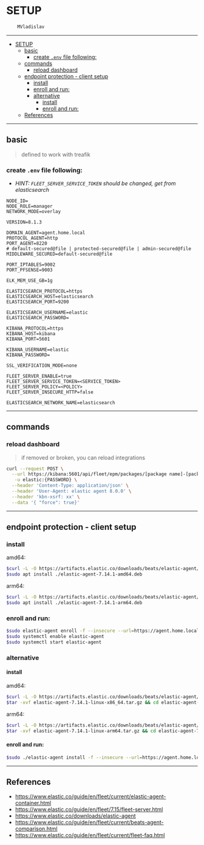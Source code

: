# SETUP

```sh
    MVladislav
```

---

- [SETUP](#setup)
  - [basic](#basic)
    - [create `.env` file following:](#create-env-file-following)
  - [commands](#commands)
    - [reload dashboard](#reload-dashboard)
  - [endpoint protection - client setup](#endpoint-protection---client-setup)
    - [install](#install)
    - [enroll and run:](#enroll-and-run)
    - [alternative](#alternative)
      - [install](#install-1)
      - [enroll and run:](#enroll-and-run-1)
  - [References](#references)

---

## basic

> defined to work with treafik

### create `.env` file following:

- _HINT: `FLEET_SERVER_SERVICE_TOKEN` should be changed, get from elasticsearch_

```env
NODE_ID=
NODE_ROLE=manager
NETWORK_MODE=overlay

VERSION=8.1.3

DOMAIN_AGENT=agent.home.local
PROTOCOL_AGENT=http
PORT_AGENT=8220
# default-secured@file | protected-secured@file | admin-secured@file
MIDDLEWARE_SECURED=default-secured@file

PORT_IPTABLES=9002
PORT_PFSENSE=9003

ELK_MEM_USE_GB=1g

ELASTICSEARCH_PROTOCOL=https
ELASTICSEARCH_HOST=elasticsearch
ELASTICSEARCH_PORT=9200

ELASTICSEARCH_USERNAME=elastic
ELASTICSEARCH_PASSWORD=

KIBANA_PROTOCOL=https
KIBANA_HOST=kibana
KIBANA_PORT=5601

KIBANA_USERNAME=elastic
KIBANA_PASSWORD=

SSL_VERIFICATION_MODE=none

FLEET_SERVER_ENABLE=true
FLEET_SERVER_SERVICE_TOKEN=<SERVICE_TOKEN>
FLEET_SERVER_POLICY=<POLICY>
FLEET_SERVER_INSECURE_HTTP=false

ELASTICSEARCH_NETWORK_NAME=elasticsearch
```

---

## commands

### reload dashboard

> if removed or broken, you can reload integrations

```sh
curl --request POST \
  --url https://kibana:5601/api/fleet/epm/packages/[package name]-[package version] \
   -u elastic:{PASSWORD} \
  --header 'Content-Type: application/json' \
  --header 'User-Agent: elastic agent 8.0.0' \
  --header 'kbn-xsrf: xx' \
  --data '{ "force": true}'
```

---

## endpoint protection - client setup

### install

amd64:

```sh
$curl -L -O https://artifacts.elastic.co/downloads/beats/elastic-agent/elastic-agent-7.14.1-amd64.deb
$sudo apt install ./elastic-agent-7.14.1-amd64.deb
```

arm64:

```sh
$curl -L -O https://artifacts.elastic.co/downloads/beats/elastic-agent/elastic-agent-7.14.1-arm64.deb
$sudo apt install ./elastic-agent-7.14.1-arm64.deb
```

### enroll and run:

```sh
$sudo elastic-agent enroll -f --insecure --url=https://agent.home.local --enrollment-token=<enrollment_token>
$sudo systemctl enable elastic-agent
$sudo systemctl start elastic-agent
```

### alternative

#### install

amd64:

```sh
$curl -L -O https://artifacts.elastic.co/downloads/beats/elastic-agent/elastic-agent-7.14.1-linux-x86_64.tar.gz
$tar -xvf elastic-agent-7.14.1-linux-x86_64.tar.gz && cd elastic-agent-7.14.1-linux-x86_64
```

arm64:

```sh
$curl -L -O https://artifacts.elastic.co/downloads/beats/elastic-agent/elastic-agent-7.14.1-linux-arm64.tar.gz
$tar -xvf elastic-agent-7.14.1-linux-arm64.tar.gz && cd elastic-agent-7.14.1-linux-arm64
```

#### enroll and run:

```sh
$sudo ./elastic-agent install -f --insecure --url=https://agent.home.local --enrollment-token=<enrollment_token>
```

---

## References

- <https://www.elastic.co/guide/en/fleet/current/elastic-agent-container.html>
- <https://www.elastic.co/guide/en/fleet/7.15/fleet-server.html>
- <https://www.elastic.co/downloads/elastic-agent>
- <https://www.elastic.co/guide/en/fleet/current/beats-agent-comparison.html>
- <https://www.elastic.co/guide/en/fleet/current/fleet-faq.html>
